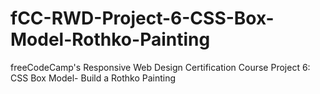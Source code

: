 # fCC-RWD-Project-6-CSS-Box-Model-Rothko-Painting
freeCodeCamp's Responsive Web Design Certification Course Project 6: CSS Box Model- Build a Rothko Painting
